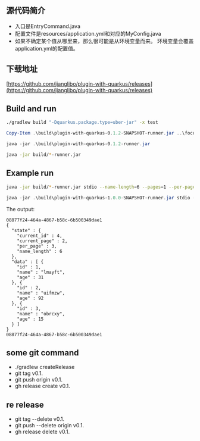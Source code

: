 ## 源代码简介
* 入口是EntryCommand.java
* 配置文件是resources/application.yml和对应的MyConfig.java
* 如果不确定某个值从哪里来，那么很可能是从环境变量而来。 环境变量会覆盖application.yml的配置值。

## 下载地址

[https://github.com/jianglibo/plugin-with-quarkus/releases](https://github.com/jianglibo/plugin-with-quarkus/releases)


## Build and run

```bash
./gradlew build "-Dquarkus.package.type=uber-jar" -x test
```

```powershell
Copy-Item .\build\plugin-with-quarkus-0.1.2-SNAPSHOT-runner.jar ..\focus_dcs\dcs-plugin-server\plugin-exec-folder\dcs-plugin-113
```

```powershell
java -jar .\build\plugin-with-quarkus-0.1.2-runner.jar 
```

```bash
java -jar build/*-runner.jar
```

## Example run

```bash
java -jar build/*-runner.jar stdio --name-length=6 --pages=1 --per-page=10
```

```powershell
java -jar .\build\plugin-with-quarkus-1.0.0-SNAPSHOT-runner.jar stdio --name-length=6 --pages=1 --per-page=3
```

The output:

```
08877f24-464a-4867-b58c-6b500349dae1
{
  "state" : {
    "current_id" : 4,
    "current_page" : 2,
    "per_page" : 3,
    "name_length" : 6
  },
  "data" : [ {
    "id" : 1,
    "name" : "lmayft",
    "age" : 31
  }, {
    "id" : 2,
    "name" : "uifmzw",
    "age" : 92
  }, {
    "id" : 3,
    "name" : "obrcxy",
    "age" : 15
  } ]
}
08877f24-464a-4867-b58c-6b500349dae1
```

## some git command
* ./gradlew createRelease
* git tag v0.1.
* git push origin v0.1.
* gh release create v0.1.

## re release
* git tag --delete v0.1.
* git push --delete origin v0.1.
* gh release delete v0.1.